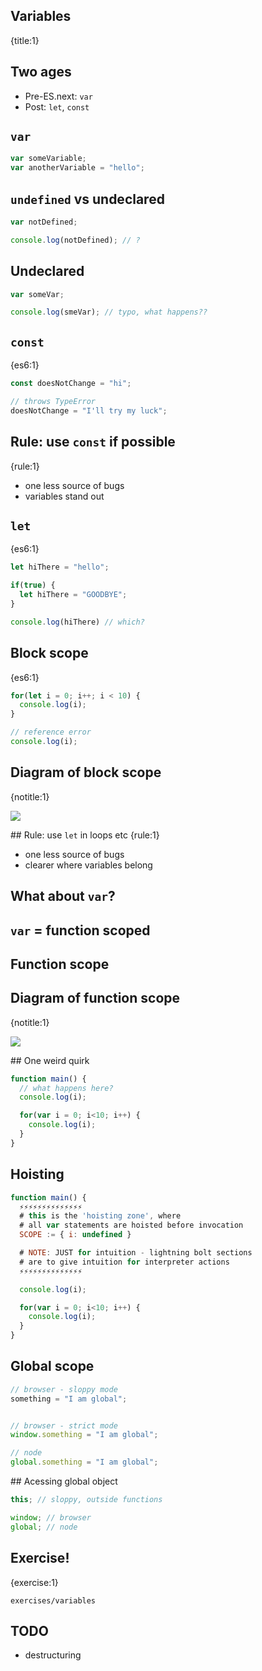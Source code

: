 ## Variables
{title:1}

## Two ages

- Pre-ES.next: `var`
- Post: `let`, `const`

## `var`

```javascript
var someVariable;
var anotherVariable = "hello";
```

## `undefined` vs undeclared

```javascript
var notDefined;

console.log(notDefined); // ?
```

## Undeclared

```javascript
var someVar;

console.log(smeVar); // typo, what happens??
```

## `const`
{es6:1}

```javascript
const doesNotChange = "hi";

// throws TypeError
doesNotChange = "I'll try my luck";
```

## Rule: use `const` if possible
{rule:1}

- one less source of bugs
- variables stand out

## `let`
{es6:1}

```javascript
let hiThere = "hello";

if(true) {
  let hiThere = "GOODBYE";
}

console.log(hiThere) // which?
```

## Block scope
{es6:1}

```javascript
for(let i = 0; i++; i < 10) {
  console.log(i);
}

// reference error
console.log(i);
```

## Diagram of block scope
{notitle:1}

<img src="media/block-scopes.png">

## Rule: use `let` in loops etc 
{rule:1}

- one less source of bugs
- clearer where variables belong

## What about `var`?

## `var` = function scoped

## Function scope

## Diagram of function scope
{notitle:1}

<img src="media/function-scopes.png">

## One weird quirk


```javascript
function main() {
  // what happens here?
  console.log(i);

  for(var i = 0; i<10; i++) {
    console.log(i);
  }
}
```

## Hoisting

```javascript
function main() {
  ⚡️⚡️⚡️⚡️⚡️⚡️⚡️⚡️⚡️⚡️⚡️⚡️⚡️⚡️
  # this is the 'hoisting zone', where 
  # all var statements are hoisted before invocation
  SCOPE := { i: undefined }

  # NOTE: JUST for intuition - lightning bolt sections
  # are to give intuition for interpreter actions
  ⚡️⚡️⚡️⚡️⚡️⚡️⚡️⚡️⚡️⚡️⚡️⚡️⚡️⚡️

  console.log(i);

  for(var i = 0; i<10; i++) {
    console.log(i);
  }
}
```

## Global scope

```javascript
// browser - sloppy mode
something = "I am global";


// browser - strict mode
window.something = "I am global";

// node
global.something = "I am global";
```

## Acessing global object

```javascript
this; // sloppy, outside functions

window; // browser
global; // node
```

## Exercise!
{exercise:1}

    exercises/variables

## TODO

- destructuring




